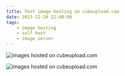 ```yaml
---
title: Test image hosting on cubeupload.com
date: 2023-12-20 22:40:09
tags:
    - image hosting
    - self host
    - image server
---
```

![images hosted on cubeupload.com](https://u.cubeupload.com/Geekz/BalloonsTurkeyZHCN27.jpg)

![images hosted on cubeupload.com](https://u.cubeupload.com/Geekz/PortugalDayZHCN29394.jpg)

